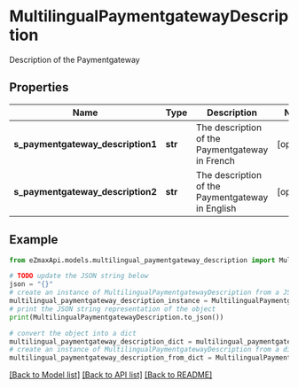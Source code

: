 # MultilingualPaymentgatewayDescription

Description of the Paymentgateway

## Properties

Name | Type | Description | Notes
------------ | ------------- | ------------- | -------------
**s_paymentgateway_description1** | **str** | The description of the Paymentgateway in French | [optional] 
**s_paymentgateway_description2** | **str** | The description of the Paymentgateway in English | [optional] 

## Example

```python
from eZmaxApi.models.multilingual_paymentgateway_description import MultilingualPaymentgatewayDescription

# TODO update the JSON string below
json = "{}"
# create an instance of MultilingualPaymentgatewayDescription from a JSON string
multilingual_paymentgateway_description_instance = MultilingualPaymentgatewayDescription.from_json(json)
# print the JSON string representation of the object
print(MultilingualPaymentgatewayDescription.to_json())

# convert the object into a dict
multilingual_paymentgateway_description_dict = multilingual_paymentgateway_description_instance.to_dict()
# create an instance of MultilingualPaymentgatewayDescription from a dict
multilingual_paymentgateway_description_from_dict = MultilingualPaymentgatewayDescription.from_dict(multilingual_paymentgateway_description_dict)
```
[[Back to Model list]](../README.md#documentation-for-models) [[Back to API list]](../README.md#documentation-for-api-endpoints) [[Back to README]](../README.md)


